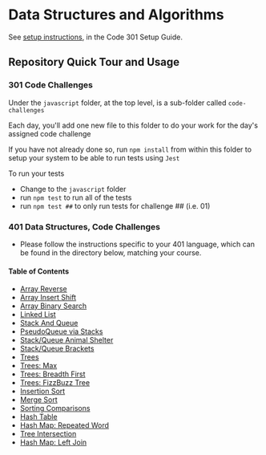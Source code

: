 # Data Structures and Algorithms

See [setup instructions](https://codefellows.github.io/setup-guide/code-301/3-code-challenges), in the Code 301 Setup Guide.

## Repository Quick Tour and Usage

### 301 Code Challenges

Under the `javascript` folder, at the top level, is a sub-folder called `code-challenges`

Each day, you'll add one new file to this folder to do your work for the day's assigned code challenge

If you have not already done so, run `npm install` from within this folder to setup your system to be able to run tests using `Jest`

To run your tests

- Change to the `javascript` folder
- run `npm test` to run all of the tests
- run `npm test ##` to only run tests for challenge ## (i.e. 01)

### 401 Data Structures, Code Challenges

- Please follow the instructions specific to your 401 language, which can be found in the directory below, matching your course.

#### Table of Contents

- [Array Reverse](./javascript/401/array-reverse/README.md)
- [Array Insert Shift](./javascript/401/array-insert-shift/README.md)
- [Array Binary Search](./javascript/401/array-binary-search/README.md)
- [Linked List](./javascript/linked-list/README.md)
- [Stack And Queue](./javascript/401/stack-and-queue/README.md)
- [PseudoQueue via Stacks](./javascript/401/stack-queue-pseudo/README.md)
- [Stack/Queue Animal Shelter](./javascript/401/stack-queue-animal-shelter/README.md)
- [Stack/Queue Brackets](./javascript/401/stack-queue-brackets/README.md)
- [Trees](./javascript/401/trees/README.md)
- [Trees: Max](./javascript/401/trees-max/README.md)
- [Trees: Breadth First](./javascript/401/trees-breadth-first/README.md)
- [Trees: FizzBuzz Tree](./javascript/401/trees-fizz-buzz/README.md)
- [Insertion Sort](./javascript/401/insertion-sort/README.md)
- [Merge Sort](./javascript/401/merge-sort/README.md)
- [Sorting Comparisons](./javascript/401/sorting-comparisons/README.md)
- [Hash Table](./javascript/401/hash-table/README.md)
- [Hash Map: Repeated Word](./javascript/401/hashmap-repeated-word/README.md)
- [Tree Intersection](./javascript/401/tree-intersection/README.md)
- [Hash Map: Left Join](./javascript/401/hashmap-left-join/README.md)
